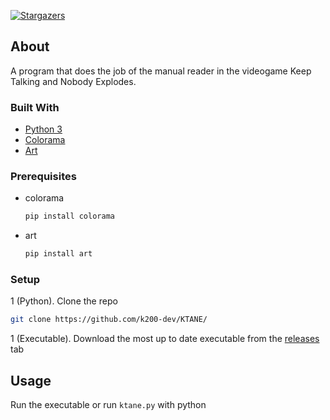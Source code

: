 [![Stargazers][stars-shield]][stars-url]

## About

A program that does the job of the manual reader in the videogame Keep Talking and Nobody Explodes.

### Built With

* [Python 3](https://www.python.org/)
* [Colorama](https://github.com/tartley/colorama)
* [Art](https://github.com/sepandhaghighi/art)

### Prerequisites

* colorama
  ```sh
  pip install colorama
  ```
* art
  ```sh
  pip install art
  ```

### Setup

1 (Python). Clone the repo
   ```sh
   git clone https://github.com/k200-dev/KTANE/
   ```

1 (Executable). Download the most up to date executable from the [releases](https://github.com/k200-dev/KTANE/releases/) tab

## Usage

Run the executable or run `ktane.py` with python

[stars-shield]: https://img.shields.io/github/stars/k200-dev/KTANE.svg?style=for-the-badge
[stars-url]: https://github.com/k200-dev/KTANE/stargazers
